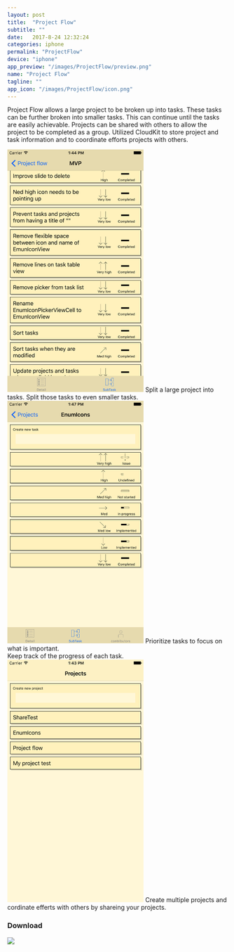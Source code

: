 ```yaml
---
layout: post
title:  "Project Flow"
subtitle: ""
date:   2017-8-24 12:32:24
categories: iphone
permalink: "ProjectFlow"
device: "iphone"
app_preview: "/images/ProjectFlow/preview.png"
name: "Project Flow"
tagline: ""
app_icon: "/images/ProjectFlow/icon.png"
---
```


Project Flow allows a large project to be broken up into tasks. These tasks can be further broken into smaller tasks. This can continue until the tasks are easily achievable.
Projects can be shared with others to allow the project to be completed as a group.
Utilized CloudKit to store project and task information and to coordinate efforts projects with others.

<img src="/images/ProjectFlow/ProjectFlowMVP7+.png" height="552px" width="311px" class="content__item-img-center animated zoomIn">
Split a large project into tasks. Split those tasks to even smaller tasks.

<img src="/images/ProjectFlow/ProjectFlowEnumIcons7+.png" height="552px" width="311px" class="content__item-img-center animated zoomIn">
Prioritize tasks to focus on what is important.<br>
Keep track of the progress of each task.

<img src="/images/ProjectFlow/ProjectFlowProjectList7+.png" height="552px" width="311px" class="content__item-img-center animated zoomIn">
Create multiple projects and cordinate efferts with others by shareing your projects.

<h3 id="section_title">Download</h3>
<a href=" https://itunes.apple.com/app/apple-store/id1261434444?pt=320144&amp;ct=Deep%20Website%20Bottom&amp;mt=8 "><img class="content__item-img-center" src="/images/app_store.png"></a>

